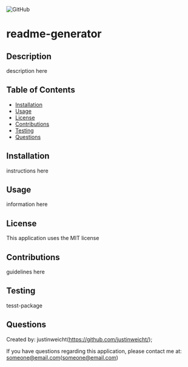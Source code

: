 
  ![GitHub](https://img.shields.io/github/license/justinweicht/readme-generator)

  # readme-generator

  ## Description
  description here

  ## Table of Contents
  * [Installation](#installation)
  * [Usage](#usage)
  * [License](#license)
  * [Contributions](#contributions)
  * [Testing](#testing)
  * [Questions](#questions)

  ## Installation
  instructions here

  ## Usage
  information here

  ## License
  This application uses the MIT license
  
  ## Contributions
  guidelines here

  ## Testing
  tesst-package

  ## Questions
  Created by: justinweicht(https://github.com/justinweicht/);
  
  If you have questions regarding this application, please contact me at: someone@email.com(someone@email.com)
